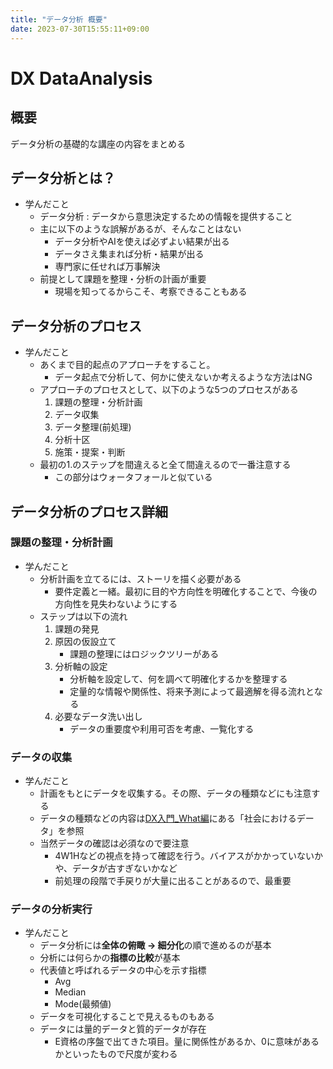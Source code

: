 ```yaml
---
title: "データ分析 概要"
date: 2023-07-30T15:55:11+09:00
---
```


# DX DataAnalysis

## 概要

データ分析の基礎的な講座の内容をまとめる

## データ分析とは？

- 学んだこと
  - データ分析 : データから意思決定するための情報を提供すること
  - 主に以下のような誤解があるが、そんなことはない
    - データ分析やAIを使えば必ずよい結果が出る
    - データさえ集まれば分析・結果が出る
    - 専門家に任せれば万事解決
  - 前提として課題を整理・分析の計画が重要
    - 現場を知ってるからこそ、考察できることもある

## データ分析のプロセス

- 学んだこと
  - あくまで目的起点のアプローチをすること。
    - データ起点で分析して、何かに使えないか考えるような方法はNG
  - アプローチのプロセスとして、以下のような5つのプロセスがある
    1. 課題の整理・分析計画
    2. データ収集
    3. データ整理(前処理)
    4. 分析十区
    5. 施策・提案・判断
  - 最初の1.のステップを間違えると全て間違えるので一番注意する
    - この部分はウォータフォールと似ている
  
## データ分析のプロセス詳細

### 課題の整理・分析計画

- 学んだこと
  - 分析計画を立てるには、ストーリを描く必要がある
    - 要件定義と一緒。最初に目的や方向性を明確化することで、今後の方向性を見失わないようにする
  - ステップは以下の流れ
    1. 課題の発見
    2. 原因の仮設立て
        - 課題の整理にはロジックツリーがある
    3. 分析軸の設定
        - 分析軸を設定して、何を調べて明確化するかを整理する
        - 定量的な情報や関係性、将来予測によって最適解を得る流れとなる
    4. 必要なデータ洗い出し  
        - データの重要度や利用可否を考慮、一覧化する

### データの収集

- 学んだこと
  - 計画をもとにデータを収集する。その際、データの種類などにも注意する
  - データの種類などの内容は[DX入門_What編](./DX-What.md)にある「社会におけるデータ」を参照
  - 当然データの確認は必須なので要注意
    - 4W1Hなどの視点を持って確認を行う。バイアスがかかっていないかや、データが古すぎないかなど
    - 前処理の段階で手戻りが大量に出ることがあるので、最重要

### データの分析実行

- 学んだこと
  - データ分析には**全体の俯瞰 -> 細分化**の順で進めるのが基本
  - 分析には何らかの**指標の比較**が基本
  - 代表値と呼ばれるデータの中心を示す指標
    - Avg
    - Median
    - Mode(最頻値)
  - データを可視化することで見えるものもある
  - データには量的データと質的データが存在
    - E資格の序盤で出てきた項目。量に関係性があるか、0に意味があるかといったもので尺度が変わる